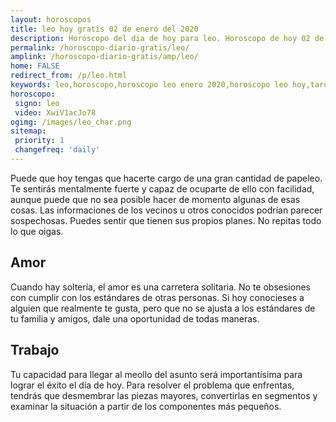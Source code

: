 ```yaml
---
layout: horoscopos
title: leo hoy gratis 02 de enero del 2020  
description: Horóscopo del dia de hoy para leo. Horoscopo de hoy 02 de enero del 2020 . Las predicciones de amor, trabajo, vida personal gratis.
permalink: /horoscopo-diario-gratis/leo/
amplink: /horoscopo-diario-gratis/amp/leo/
home: FALSE
redirect_from: /p/leo.html
keywords: leo,horoscopo,horoscopo leo enero 2020,horoscopo leo hoy,tarot leo enero 2020,horoscopo leo,tarot leo hoy,horoscopo de hoy,horoscopo diario,tarot del amor,horoscopo de hoy leo,horoscopo diario del tarot, Horoscopo de hoy leo 02 de enero del 2020 ,horóscopo del día,signos zodiacales 2020, el horoscopo de hoy
horoscopo:
 signo: leo
 video: XwiV1acJo78 
ogimg: /images/leo_char.png
sitemap:
 priority: 1
 changefreq: 'daily'
---
```



Puede que hoy tengas que hacerte cargo de una gran cantidad de papeleo. Te sentirás mentalmente fuerte y capaz de ocuparte de ello con facilidad, aunque puede que no sea posible hacer de momento algunas de esas cosas. Las informaciones de los vecinos u otros conocidos podrían parecer sospechosas. Puedes sentir que tienen sus propios planes. No repitas todo lo que oigas.

## Amor

Cuando hay soltería, el amor es una carretera solitaria. No te obsesiones con cumplir con los estándares de otras personas. Si hoy conocieses a alguien que realmente te gusta, pero que no se ajusta a los estándares de tu familia y amigos, dale una oportunidad de todas maneras.

## Trabajo

Tu capacidad para llegar al meollo del asunto será importantísima para lograr el éxito el día de hoy. Para resolver el problema que enfrentas, tendrás que desmembrar las piezas mayores, convertirlas en segmentos y examinar la situación a partir de los componentes más pequeños.